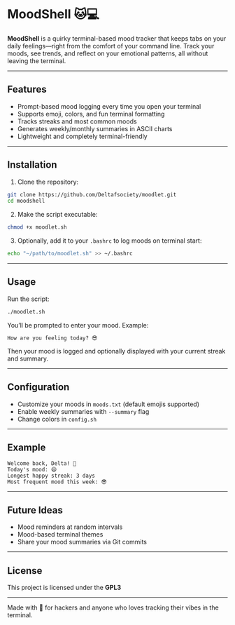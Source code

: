 

# MoodShell 🐱💻

**MoodShell** is a quirky terminal-based mood tracker that keeps tabs on your daily feelings—right from the comfort of your command line. Track your moods, see trends, and reflect on your emotional patterns, all without leaving the terminal.  

---

## Features

- Prompt-based mood logging every time you open your terminal  
- Supports emoji, colors, and fun terminal formatting  
- Tracks streaks and most common moods  
- Generates weekly/monthly summaries in ASCII charts  
- Lightweight and completely terminal-friendly  

---

## Installation

1. Clone the repository:

```bash
git clone https://github.com/Deltafsociety/moodlet.git
cd moodshell
````

2. Make the script executable:

```bash
chmod +x moodlet.sh
```

3. Optionally, add it to your `.bashrc` to log moods on terminal start:

```bash
echo "~/path/to/moodlet.sh" >> ~/.bashrc
```

---

## Usage

Run the script:

```bash
./moodlet.sh
```

You’ll be prompted to enter your mood. Example:

```text
How are you feeling today? 😎
```

Then your mood is logged and optionally displayed with your current streak and summary.

---

## Configuration

* Customize your moods in `moods.txt` (default emojis supported)
* Enable weekly summaries with `--summary` flag
* Change colors in `config.sh`

---

## Example

```text
Welcome back, Delta! 🌸
Today's mood: 😄
Longest happy streak: 3 days
Most frequent mood this week: 😎
```

---

## Future Ideas

* Mood reminders at random intervals
* Mood-based terminal themes
* Share your mood summaries via Git commits

---

## License

This project is licensed under the **GPL3**

---

Made with 💜 for hackers and anyone who loves tracking their vibes in the terminal.

```




